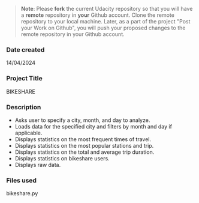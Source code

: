 >**Note**: Please **fork** the current Udacity repository so that you will have a **remote** repository in **your** Github account. Clone the remote repository to your local machine. Later, as a part of the project "Post your Work on Github", you will push your proposed changes to the remote repository in your Github account.

### Date created
14/04/2024

### Project Title
BIKESHARE

### Description
- Asks user to specify a city, month, and day to analyze.
- Loads data for the specified city and filters by month and day if applicable.
- Displays statistics on the most frequent times of travel.
- Displays statistics on the most popular stations and trip.
- Displays statistics on the total and average trip duration.
- Displays statistics on bikeshare users.
- Displays raw data.

### Files used
bikeshare.py

